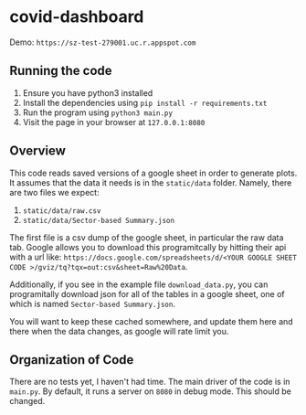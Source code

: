 # covid-dashboard

Demo: `https://sz-test-279001.uc.r.appspot.com`

## Running the code

1. Ensure you have python3 installed
2. Install the dependencies using `pip install -r requirements.txt`
3. Run the program using `python3 main.py`
4. Visit the page in your browser at `127.0.0.1:8080`

## Overview

This code reads saved versions of a google sheet in order to generate plots. It assumes that the data it needs is in the `static/data` folder. Namely, there are two files we expect:
1. `static/data/raw.csv`
2. `static/data/Sector-based Summary.json`

The first file is a csv dump of the google sheet, in particular the raw data tab. Google allows you to download this programitcally by hitting their api with a url like:
`https://docs.google.com/spreadsheets/d/<YOUR GOOGLE SHEET CODE >/gviz/tq?tqx=out:csv&sheet=Raw%20Data`.

Additionally, if you see in the example file `download_data.py`, you can programitally download json for all of the tables in a google sheet, one of which is named `Sector-based Summary.json`.

You will want to keep these cached somewhere, and update them here and there when the data changes, as google will rate limit you.

## Organization of Code
There are no tests yet, I haven't had time. The main driver of the code is in `main.py`. By default, it runs a server on `8080` in debug mode. This should be changed.